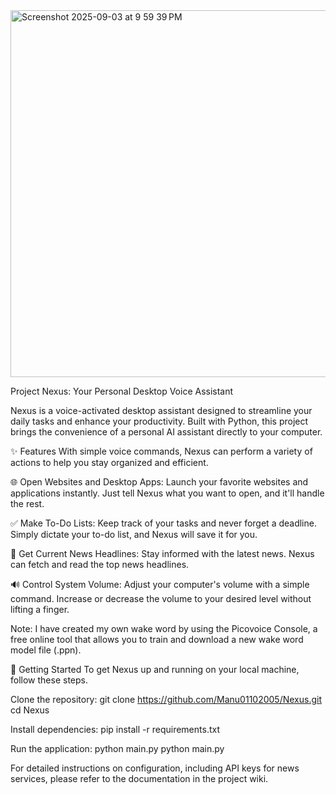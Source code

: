 <img width="1170" height="587" alt="Screenshot 2025-09-03 at 9 59 39 PM" src="https://github.com/user-attachments/assets/895ec77b-a7c7-4e9d-8460-0754db4ec02f" />

Project Nexus: Your Personal Desktop Voice Assistant

Nexus is a voice-activated desktop assistant designed to streamline your daily tasks and enhance your productivity. Built with Python, this project brings the convenience of a personal AI assistant directly to your computer.

✨ Features
With simple voice commands, Nexus can perform a variety of actions to help you stay organized and efficient.

🌐 Open Websites and Desktop Apps: Launch your favorite websites and applications instantly. Just tell Nexus what you want to open, and it'll handle the rest.

✅ Make To-Do Lists: Keep track of your tasks and never forget a deadline. Simply dictate your to-do list, and Nexus will save it for you.

📰 Get Current News Headlines: Stay informed with the latest news. Nexus can fetch and read the top news headlines.

🔊 Control System Volume: Adjust your computer's volume with a simple command. Increase or decrease the volume to your desired level without lifting a finger.

Note: I have created my own wake word by using the Picovoice Console, a free online tool that allows you to train and download a new wake word model file (.ppn).

🚀 Getting Started
To get Nexus up and running on your local machine, follow these steps.

Clone the repository:
git clone https://github.com/Manu01102005/Nexus.git
cd Nexus

Install dependencies:
pip install -r requirements.txt

Run the application:
python main.py
python main.py

For detailed instructions on configuration, including API keys for news services, please refer to the documentation in the project wiki.


